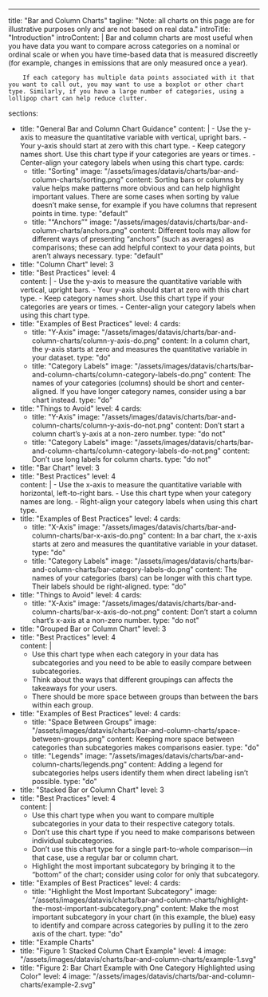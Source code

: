 ---
title: "Bar and Column Charts"
tagline: "Note: all charts on this page are for illustrative purposes only and are not based on real data."
introTitle: "Introduction"
introContent: | 
        Bar and column charts are most useful when you have data you want to compare across categories on a nominal or ordinal scale or when you have time-based data that is measured discreetly (for example, changes in emissions that are only measured once a year).

        If each category has multiple data points associated with it that you want to call out, you may want to use a boxplot or other chart type. Similarly, if you have a large number of categories, using a lollipop chart can help reduce clutter.

sections:
  - title: "General Bar and Column Chart Guidance"
    content: |
        - Use the y-axis to measure the quantitative variable with vertical, upright bars.
        - Your y-axis should start at zero with this chart type.
        - Keep category names short. Use this chart type if your categories are years or times.
        - Center-align your category labels when using this chart type.
    cards:
    - title: "Sorting"
      image: "/assets/images/datavis/charts/bar-and-column-charts/sorting.png"
      content: Sorting bars or columns by value helps make patterns more obvious and can help highlight important values. There are some cases when sorting by value doesn’t make sense, for example if you have columns that represent points in time.
      type: "default"
    - title: "“Anchors”"
      image: "/assets/images/datavis/charts/bar-and-column-charts/anchors.png"
      content: Different tools may allow for different ways of presenting “anchors” (such as averages) as comparisons; these can add helpful context to your data points, but aren’t always necessary.
      type: "default"
  - title: "Column Chart"
    level: 3
  - title: "Best Practices"
    level: 4   
    content: |
        - Use the y-axis to measure the quantitative variable with vertical, upright bars.
        - Your y-axis should start at zero with this chart type.
        - Keep category names short. Use this chart type if your categories are years or times.
        - Center-align your category labels when using this chart type.
  - title: "Examples of Best Practices"
    level: 4
    cards:
    - title: "Y-Axis"
      image: "/assets/images/datavis/charts/bar-and-column-charts/column-y-axis-do.png"
      content: In a column chart, the y-axis starts at zero and measures the quantitative variable in your dataset.
      type: "do"
    - title: "Category Labels"
      image: "/assets/images/datavis/charts/bar-and-column-charts/column-category-labels-do.png"
      content: The names of your categories (columns) should be short and center-aligned. If you have longer category names, consider using a bar chart instead.
      type: "do"
  - title: "Things to Avoid"
    level: 4
    cards:
    - title: "Y-Axis"
      image: "/assets/images/datavis/charts/bar-and-column-charts/column-y-axis-do-not.png"
      content: Don’t start a column chart’s y-axis at a non-zero number.
      type: "do not"
    - title: "Category Labels"
      image: "/assets/images/datavis/charts/bar-and-column-charts/column-category-labels-do-not.png"
      content: Don’t use long labels for column charts.
      type: "do not"
  - title: "Bar Chart"
    level: 3
  - title: "Best Practices"
    level: 4   
    content: |
        - Use the x-axis to measure the quantitative variable with horizontal, left-to-right bars.
        - Use this chart type when your category names are long.
        - Right-align your category labels when using this chart type.
  - title: "Examples of Best Practices"
    level: 4
    cards:
    - title: "X-Axis"
      image: "/assets/images/datavis/charts/bar-and-column-charts/bar-x-axis-do.png"
      content: In a bar chart, the x-axis starts at zero and measures the quantitative variable in your dataset.
      type: "do"
    - title: "Category Labels"
      image: "/assets/images/datavis/charts/bar-and-column-charts/bar-category-labels-do.png"
      content: The names of your categories (bars) can be longer with this chart type. Their labels should be right-aligned.
      type: "do"
  - title: "Things to Avoid"
    level: 4
    cards:
    - title: "X-Axis"
      image: "/assets/images/datavis/charts/bar-and-column-charts/bar-x-axis-do-not.png"
      content: Don’t start a column chart’s x-axis at a non-zero number.
      type: "do not"
  - title: "Grouped Bar or Column Chart"
    level: 3
  - title: "Best Practices"
    level: 4   
    content: |
       - Use this chart type when each category in your data has subcategories and you need to be able to easily compare between subcategories.
       - Think about the ways that different groupings can affects the takeaways for your users.
       - There should be more space between groups than between the bars within each group.
  - title: "Examples of Best Practices"
    level: 4
    cards:
    - title: "Space Between Groups"
      image: "/assets/images/datavis/charts/bar-and-column-charts/space-between-groups.png"
      content: Keeping more space between categories than subcategories makes comparisons easier.
      type: "do"
    - title: "Legends"
      image: "/assets/images/datavis/charts/bar-and-column-charts/legends.png"
      content: Adding a legend for subcategories helps users identify them when direct labeling isn’t possible.
      type: "do"
  - title: "Stacked Bar or Column Chart"
    level: 3
  - title: "Best Practices"
    level: 4   
    content: |
      - Use this chart type when you want to compare multiple subcategories in your data to their respective category totals.
      - Don’t use this chart type if you need to make comparisons between individual subcategories.
      - Don’t use this chart type for a single part-to-whole comparison—in that case, use a regular bar or column chart.
      - Highlight the most important subcategory by bringing it to the “bottom” of the chart; consider using color for only that subcategory.
  - title: "Examples of Best Practices"
    level: 4
    cards:
    - title: "Highlight the Most Important Subcategory"
      image: "/assets/images/datavis/charts/bar-and-column-charts/highlight-the-most-important-subcategory.png"
      content: Make the most important subcategory in your chart (in this example, the blue) easy to identify and compare across categories by pulling it to the zero axis of the chart.
      type: "do"
  - title: "Example Charts"
  - title: "Figure 1: Stacked Column Chart Example"
    level: 4
    image: "/assets/images/datavis/charts/bar-and-column-charts/example-1.svg"
  - title: "Figure 2: Bar Chart Example with One Category Highlighted using Color"
    level: 4
    image: "/assets/images/datavis/charts/bar-and-column-charts/example-2.svg"


 